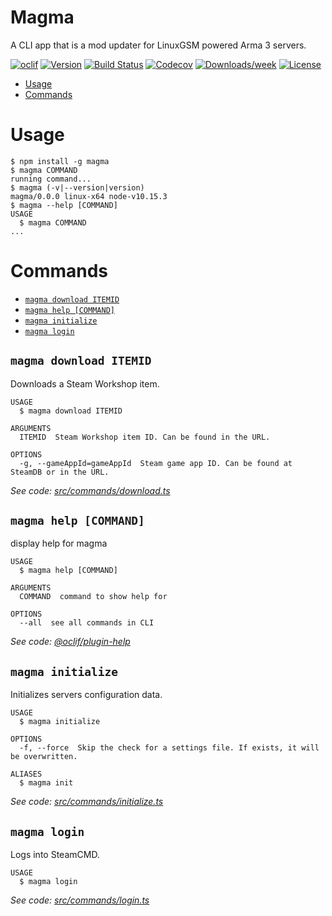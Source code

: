 Magma
=====

A CLI app that is a mod updater for LinuxGSM powered Arma 3 servers.

[![oclif](https://img.shields.io/badge/cli-oclif-brightgreen.svg)](https://oclif.io)
[![Version](https://img.shields.io/npm/v/Magma.svg)](https://npmjs.org/package/Magma)
[![Build Status](https://travis-ci.com/CreepPork/Magma.svg?token=TsdTZZVMQRx2yic71M4F&branch=master)](https://travis-ci.com/CreepPork/Magma)
[![Codecov](https://codecov.io/gh/CreepPork/Magma/branch/master/graph/badge.svg)](https://codecov.io/gh/CreepPork/Magma)
[![Downloads/week](https://img.shields.io/npm/dw/Magma.svg)](https://npmjs.org/package/Magma)
[![License](https://img.shields.io/npm/l/Magma.svg)](https://github.com/CreepPork/Magma/blob/master/package.json)

<!-- toc -->
* [Usage](#usage)
* [Commands](#commands)
<!-- tocstop -->
# Usage
<!-- usage -->
```sh-session
$ npm install -g magma
$ magma COMMAND
running command...
$ magma (-v|--version|version)
magma/0.0.0 linux-x64 node-v10.15.3
$ magma --help [COMMAND]
USAGE
  $ magma COMMAND
...
```
<!-- usagestop -->
# Commands
<!-- commands -->
* [`magma download ITEMID`](#magma-download-itemid)
* [`magma help [COMMAND]`](#magma-help-command)
* [`magma initialize`](#magma-initialize)
* [`magma login`](#magma-login)

## `magma download ITEMID`

Downloads a Steam Workshop item.

```
USAGE
  $ magma download ITEMID

ARGUMENTS
  ITEMID  Steam Workshop item ID. Can be found in the URL.

OPTIONS
  -g, --gameAppId=gameAppId  Steam game app ID. Can be found at SteamDB or in the URL.
```

_See code: [src/commands/download.ts](https://github.com/CreepPork/Magma/blob/v0.0.0/src/commands/download.ts)_

## `magma help [COMMAND]`

display help for magma

```
USAGE
  $ magma help [COMMAND]

ARGUMENTS
  COMMAND  command to show help for

OPTIONS
  --all  see all commands in CLI
```

_See code: [@oclif/plugin-help](https://github.com/oclif/plugin-help/blob/v2.2.0/src/commands/help.ts)_

## `magma initialize`

Initializes servers configuration data.

```
USAGE
  $ magma initialize

OPTIONS
  -f, --force  Skip the check for a settings file. If exists, it will be overwritten.

ALIASES
  $ magma init
```

_See code: [src/commands/initialize.ts](https://github.com/CreepPork/Magma/blob/v0.0.0/src/commands/initialize.ts)_

## `magma login`

Logs into SteamCMD.

```
USAGE
  $ magma login
```

_See code: [src/commands/login.ts](https://github.com/CreepPork/Magma/blob/v0.0.0/src/commands/login.ts)_
<!-- commandsstop -->
